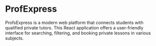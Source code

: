 # ProfExpress
ProfsExpress is a modern web platform that connects students with qualified private tutors. This React application offers a user-friendly interface for searching, filtering, and booking private lessons in various subjects.
